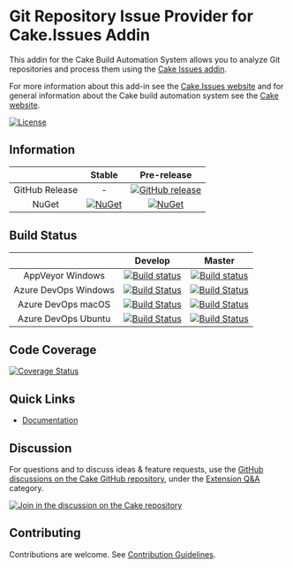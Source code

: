 # Git Repository Issue Provider for Cake.Issues Addin

This addin for the Cake Build Automation System allows you to analyze Git repositories and process them
using the [Cake Issues addin](https://github.com/cake-contrib/Cake.Issues).

For more information about this add-in see the [Cake.Issues website](https://cakeissues.net)
and for general information about the Cake build automation system see the [Cake website](http://cakebuild.net).

[![License](http://img.shields.io/:license-mit-blue.svg)](https://github.com/cake-contrib/Cake.Issues.GitRepository/blob/feature/build/LICENSE)

## Information

| | Stable | Pre-release |
|:--:|:--:|:--:|
|GitHub Release|-|[![GitHub release](https://img.shields.io/github/release/cake-contrib/Cake.Issues.GitRepository.svg)](https://github.com/cake-contrib/Cake.Issues.GitRepository/releases/latest)|
|NuGet|[![NuGet](https://img.shields.io/nuget/v/Cake.Issues.GitRepository.svg)](https://www.nuget.org/packages/Cake.Issues.GitRepository)|[![NuGet](https://img.shields.io/nuget/vpre/Cake.Issues.GitRepository.svg)](https://www.nuget.org/packages/Cake.Issues.GitRepository)|

## Build Status

| | Develop | Master |
|:--:|:--:|:--:|
|AppVeyor Windows|[![Build status](https://ci.appveyor.com/api/projects/status/221d0dg6roeysqy4/branch/develop?svg=true)](https://ci.appveyor.com/project/cakecontrib/cake-issues-gitrepository/branch/develop)|[![Build status](https://ci.appveyor.com/api/projects/status/221d0dg6roeysqy4/branch/master?svg=true)](https://ci.appveyor.com/project/cakecontrib/cake-issues-gitrepository/branch/master)|
|Azure DevOps Windows|[![Build Status](https://dev.azure.com/cake-contrib/Cake.Issues.GitRepository/_apis/build/status/cake-contrib.Cake.Issues.GitRepository?branchName=develop&jobName=Windows)](https://dev.azure.com/cake-contrib/Cake.Issues.GitRepository/_build/latest?definitionId=13&branchName=develop)|[![Build Status](https://dev.azure.com/cake-contrib/Cake.Issues.GitRepository/_apis/build/status/cake-contrib.Cake.Issues.GitRepository?branchName=master&jobName=Windows)](https://dev.azure.com/cake-contrib/Cake.Issues.GitRepository/_build/latest?definitionId=13&branchName=master)|
|Azure DevOps macOS|[![Build Status](https://dev.azure.com/cake-contrib/Cake.Issues.GitRepository/_apis/build/status/cake-contrib.Cake.Issues.GitRepository?branchName=develop&jobName=macOS)](https://dev.azure.com/cake-contrib/Cake.Issues.GitRepository/_build/latest?definitionId=13&branchName=develop)|[![Build Status](https://dev.azure.com/cake-contrib/Cake.Issues.GitRepository/_apis/build/status/cake-contrib.Cake.Issues.GitRepository?branchName=master&jobName=macOS)](https://dev.azure.com/cake-contrib/Cake.Issues.GitRepository/_build/latest?definitionId=13&branchName=master)|
|Azure DevOps Ubuntu|[![Build Status](https://dev.azure.com/cake-contrib/Cake.Issues.GitRepository/_apis/build/status/cake-contrib.Cake.Issues.GitRepository?branchName=develop&jobName=Ubuntu)](https://dev.azure.com/cake-contrib/Cake.Issues.GitRepository/_build/latest?definitionId=13&branchName=develop)|[![Build Status](https://dev.azure.com/cake-contrib/Cake.Issues.GitRepository/_apis/build/status/cake-contrib.Cake.Issues.GitRepository?branchName=master&jobName=Ubuntu)](https://dev.azure.com/cake-contrib/Cake.Issues.GitRepository/_build/latest?definitionId=13&branchName=master)|

## Code Coverage

[![Coverage Status](https://coveralls.io/repos/github/cake-contrib/Cake.Issues.GitRepository/badge.svg?branch=develop)](https://coveralls.io/github/cake-contrib/Cake.Issues.GitRepository?branch=develop)

## Quick Links

- [Documentation](https://cakeissues.net)

## Discussion

For questions and to discuss ideas & feature requests, use the [GitHub discussions on the Cake GitHub repository](https://github.com/cake-build/cake/discussions), under the [Extension Q&A](https://github.com/cake-build/cake/discussions/categories/extension-q-a) category.

[![Join in the discussion on the Cake repository](https://img.shields.io/badge/GitHub-Discussions-green?logo=github)](https://github.com/cake-build/cake/discussions)

## Contributing

Contributions are welcome. See [Contribution Guidelines](CONTRIBUTING.md).

